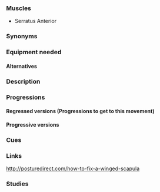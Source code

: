 ### Muscles
- Serratus Anterior
### Synonyms

### Equipment needed
#### Alternatives
### Description
### Progressions
#### Regressed versions (Progressions to get to this movement)
#### Progressive versions
### Cues
### Links
http://posturedirect.com/how-to-fix-a-winged-scapula
### Studies
<!--stackedit_data:
eyJoaXN0b3J5IjpbLTMzNDM0ODE4M119
-->